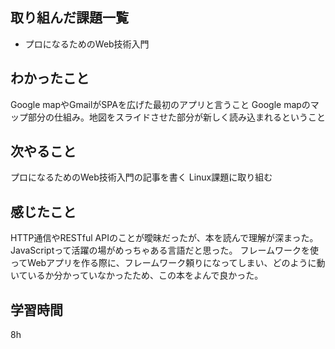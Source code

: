  ##  取り組んだ課題一覧
- プロになるためのWeb技術入門

 ##  わかったこと
Google mapやGmailがSPAを広げた最初のアプリと言うこと
Google mapのマップ部分の仕組み。地図をスライドさせた部分が新しく読み込まれるということ

 ##  次やること
プロになるためのWeb技術入門の記事を書く
Linux課題に取り組む

 ##  感じたこと
HTTP通信やRESTful APIのことが曖昧だったが、本を読んで理解が深まった。
JavaScriptって活躍の場がめっちゃある言語だと思った。
フレームワークを使ってWebアプリを作る際に、フレームワーク頼りになってしまい、どのように動いているか分かっていなかったため、この本をよんで良かった。

 ##  学習時間
8h